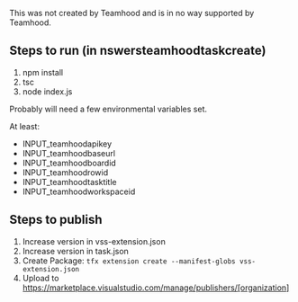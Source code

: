 This was not created by Teamhood and is in no way supported by Teamhood.

## Steps to run (in nswersteamhoodtaskcreate)
1. npm install
2. tsc
3. node index.js

Probably will need a few environmental variables set. 

At least:
 - INPUT_teamhoodapikey
 - INPUT_teamhoodbaseurl
 - INPUT_teamhoodboardid
 - INPUT_teamhoodrowid
 - INPUT_teamhoodtasktitle
 - INPUT_teamhoodworkspaceid

## Steps to publish
1. Increase version in vss-extension.json
2. Increase version in task.json
3. Create Package: `tfx extension create --manifest-globs vss-extension.json`
4. Upload to https://marketplace.visualstudio.com/manage/publishers/[organization]
